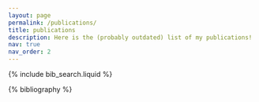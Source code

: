 ```yaml
---
layout: page
permalink: /publications/
title: publications
description: Here is the (probably outdated) list of my publications!
nav: true
nav_order: 2
---
```


<!-- _pages/publications.md -->

<!-- Bibsearch Feature -->

{% include bib_search.liquid %}

<div class="publications">

{% bibliography %}

</div>
